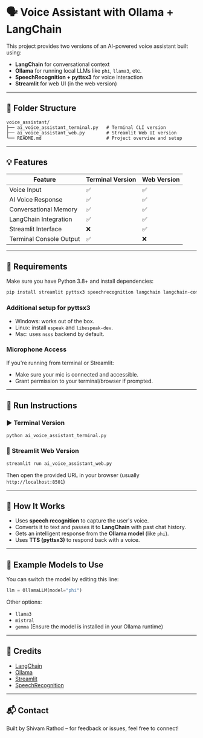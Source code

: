 # 🗣️ Voice Assistant with Ollama + LangChain

This project provides two versions of an AI-powered voice assistant built using:
- **LangChain** for conversational context
- **Ollama** for running local LLMs like `phi`, `llama3`, etc.
- **SpeechRecognition + pyttsx3** for voice interaction
- **Streamlit** for web UI (in the web version)

---

## 📁 Folder Structure
```
voice_assistant/
├── ai_voice_assistant_terminal.py   # Terminal CLI version
├── ai_voice_assistant_web.py        # Streamlit Web UI version
└── README.md                        # Project overview and setup
```

---

## 💡 Features
| Feature                  | Terminal Version | Web Version |
|--------------------------|------------------|-------------|
| Voice Input              | ✅               | ✅          |
| AI Voice Response        | ✅               | ✅          |
| Conversational Memory    | ✅               | ✅          |
| LangChain Integration    | ✅               | ✅          |
| Streamlit Interface      | ❌               | ✅          |
| Terminal Console Output  | ✅               | ❌          |

---

## 🔧 Requirements
Make sure you have Python 3.8+ and install dependencies:

```bash
pip install streamlit pyttsx3 speechrecognition langchain langchain-community langchain-core langchain-ollama
```

### Additional setup for **pyttsx3**
- Windows: works out of the box.
- Linux: install `espeak` and `libespeak-dev`.
- Mac: uses `nsss` backend by default.

### Microphone Access
If you're running from terminal or Streamlit:
- Make sure your mic is connected and accessible.
- Grant permission to your terminal/browser if prompted.

---

## 🚀 Run Instructions

### ▶️ Terminal Version
```bash
python ai_voice_assistant_terminal.py
```

### 🧠 Streamlit Web Version
```bash
streamlit run ai_voice_assistant_web.py
```

Then open the provided URL in your browser (usually `http://localhost:8501`)

---

## 🤖 How It Works
- Uses **speech recognition** to capture the user's voice.
- Converts it to text and passes it to **LangChain** with past chat history.
- Gets an intelligent response from the **Ollama model** (like `phi`).
- Uses **TTS (pyttsx3)** to respond back with a voice.

---

## 🧠 Example Models to Use
You can switch the model by editing this line:
```python
llm = OllamaLLM(model="phi")
```
Other options:
- `llama3`
- `mistral`
- `gemma`
(Ensure the model is installed in your Ollama runtime)

---

## 📌 Credits
- [LangChain](https://www.langchain.com/)
- [Ollama](https://ollama.com/)
- [Streamlit](https://streamlit.io/)
- [SpeechRecognition](https://pypi.org/project/SpeechRecognition/)

---

## 📬 Contact
Built by Shivam Rathod – for feedback or issues, feel free to connect!
